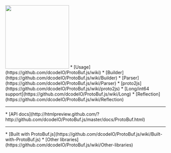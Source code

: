 <img src="https://raw.github.com/dcodeIO/ProtoBuf.js/master/ProtoBuf.png" width="200">
* [Usage](https://github.com/dcodeIO/ProtoBuf.js/wiki)
* [Builder](https://github.com/dcodeIO/ProtoBuf.js/wiki/Builder)
* [Parser](https://github.com/dcodeIO/ProtoBuf.js/wiki/Parser)
* [proto2js](https://github.com/dcodeIO/ProtoBuf.js/wiki/proto2js)
* [Long/int64 support](https://github.com/dcodeIO/ProtoBuf.js/wiki/Long)
* [Reflection](https://github.com/dcodeIO/ProtoBuf.js/wiki/Reflection)
<hr />
* [API docs](http://htmlpreview.github.com/?http://github.com/dcodeIO/ProtoBuf.js/master/docs/ProtoBuf.html)
<hr />
* [Built with ProtoBuf.js](https://github.com/dcodeIO/ProtoBuf.js/wiki/Built-with-ProtoBuf.js)
* [Other libraries](https://github.com/dcodeIO/ProtoBuf.js/wiki/Other-libraries)